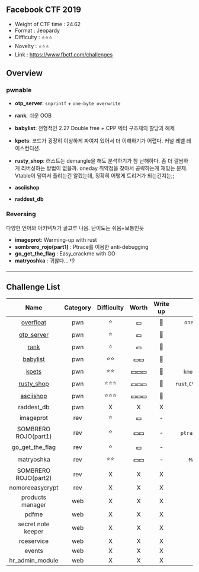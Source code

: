 ## Facebook CTF 2019

- Weight of CTF time : 24.62
- Format : Jeopardy
- Difficulty : :star::star::star:
- Novelty : :star::star::star: 
- Link : <https://www.fbctf.com/challenges>

## Overview

### **pwnable**

- **otp_server**: `snprintf`  + `one-byte overwrite`

- **rank**: 쉬운 OOB

- **babylist**: 전형적인 2.27 Double free + CPP 벡터 구조체의 할당과 해제

- **kpets**: 코드가 굉장히 이상하게 짜여져 있어서 더 이해하기가 어렵다. 커널 레벨 레이스컨디션.

- **rusty_shop**: 러스트는 demangle을 해도 분석하기가 참 난해하다. 좀 더 깔쌈하게 리버싱하는 방법이 없을까. oneday 취약점을 찾아서 공략하는게 재밌는 문제. Vtable이 덮여서 풀리는건 알겠는데, 정확히 어떻게 트리거가 되는건지는;;

- **asciishop**

- **raddest_db** 

  

### Reversing

다양한 언어와 아키텍쳐가 골고루 나옴. 난이도는 쉬움+보통인듯

- **imageprot**: Warming-up with rust
- **sombrero_rojo(part1)** : Ptrace를 이용한 anti-debugging
- **go_get_the_flag** : Easy_crackme with GO
- **matryoshka** : 귀찮다... :thumbsdown:

------

## Challenge List

|         Name         | Category |        Difficulty        |          Worth           |   Write up   |            Tags            |
| :------------------: | :------: | :----------------------: | :----------------------: | :----------: | :------------------------: |
|      [overfloat](pwn/overfloat)      |   pwn    |          :star:          |         :dollar:         | :black_flag: |             `one-byte overwrite`             |
|      [otp_server](pwn/otp_server)      |   pwn    |          :star:          |         :dollar:         | :black_flag: |             `OOB`             |
|         [rank](pwn/rank)         |   pwn    |          :star:          |         :dollar:         | :black_flag: |             `OOB`             |
|       [babylist](pwn/babylist)       |   pwn    |       :star::star:       |     :dollar::dollar:     |   :black_flag:    | `DFB`, `vector` |
|     [kpets](pwn/kpets)     |   pwn    |       :star::star:       |         :dollar::dollar::dollar:         | :flags: | `kmod`,`race_condition` |
|      [rusty_shop](pwn/rusty_shop)      |   pwn    | :star::star::star: | :dollar::dollar::dollar: |      :triangular_flag_on_post:      |         `rust`,`CVE`,`integer_overflow`         |
|      [asciishop](pwn/asciishop/)      |   pwn    | :star::star::star: |         :dollar::dollar::dollar:         | :flags: |      X       |
|      raddest_db      |   pwn    |            X             |         X         |      X       |        X         |
|      imageprot       |   rev    |            :star:             |         :dollar:         | - |          `rust`          |
| SOMBRERO ROJO(part1) |   rev    |            :star:       |         :dollar::dollar:         | - |             `ptrace`,`anti-debugging`             |
|   go_get_the_flag    |   rev    |            :star:       |            :dollar:     |             -             |             `go`             |
|      matryoshka      |   rev    | :star::star: | :dollar::dollar: |    - |    `Mach-O`,`rc4`,`stego`    |
| SOMBRERO ROJO(part2) |   rev    |      X       |        X        |      X      |       X       |
|   nomoreeasycrypt    |   rev    |      X       |        X         |      X      |     X     |
|   products manager   |   web    |      X       |        X         |      X      |     X     |
|        pdfme         |   web    |      X       |        X         |      X      |        X        |
|  secret note keeper  |   web    | X | X | X | X |
|      rceservice      |   web    | X | X | X | X |
|        events        |   web    | X | X | X | X |
|   hr_admin_module    |   web    | X | X | X | X |

